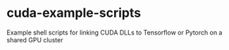 # cuda-example-scripts
Example shell scripts for linking CUDA DLLs to Tensorflow or Pytorch on a shared GPU cluster
